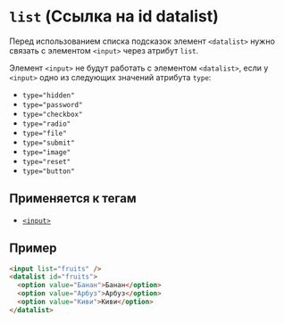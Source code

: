 # `list` (Ссылка на id datalist)

Перед использованием списка подсказок элемент `<datalist>` нужно связать с элементом `<input>` через атрибут `list`.

Элемент `<input>` не будут работать с элементом `<datalist>`, если у `<input>` одно из следующих значений атрибута `type`:

- `type="hidden"`
- `type="password"`
- `type="checkbox"`
- `type="radio"`
- `type="file"`
- `type="submit"`
- `type="image"`
- `type="reset"`
- `type="button"`

## Применяется к тегам

- [`<input>`](<../TAGS FORM/input (ПОЛЕ ВВОДА).md>)

## Пример

```html
<input list="fruits" />
<datalist id="fruits">
  <option value="Банан">Банан</option>
  <option value="Арбуз">Арбуз</option>
  <option value="Киви">Киви</option>
</datalist>
```
